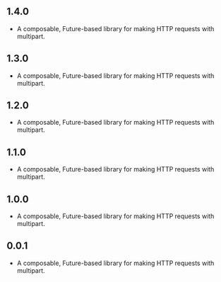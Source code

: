 ## 1.4.0

* A composable, Future-based library for making HTTP requests with multipart.

## 1.3.0

* A composable, Future-based library for making HTTP requests with multipart.

## 1.2.0

* A composable, Future-based library for making HTTP requests with multipart.

## 1.1.0

* A composable, Future-based library for making HTTP requests with multipart.

## 1.0.0

* A composable, Future-based library for making HTTP requests with multipart.

## 0.0.1

* A composable, Future-based library for making HTTP requests with multipart.